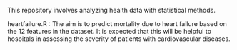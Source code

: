 This repository involves analyzing health data with statistical methods.

heartfailure.R : The aim is to predict mortality due to heart failure based on the 12 features in the dataset. It is expected that this will be helpful to hospitals in assessing the severity of patients with cardiovascular diseases.
